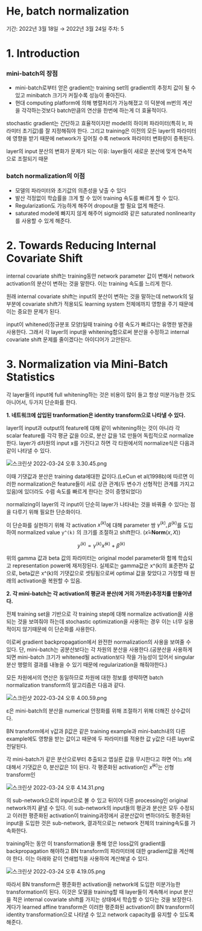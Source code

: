 # He, batch normalization

기간: 2022년 3월 18일 → 2022년 3월 24일
주차: 5

# 1. Introduction

### mini-batch의 장점

- mini-batch로부터 얻은 gradient는 training set의 gradient의 추정치 값이 될 수 있고 minibatch 크기가 커질수록 성능이 좋아진다.
- 현대 computing platform에 의해 병렬처리가 가능해졌고 이 덕분에 m번의 계산을 각각하는것보다 batch만큼의 연산을 한번에 하는게 더 효율적이다.

stochastic gradient는 간단하고 효율적이지만 model의 하이퍼 파라미터(특히 lr, 파라미터 초기값)를 잘 지정해줘야 한다. 그리고 training은 이전의 모든 layer의 파라미터에 영향을 받기 때문에 network가 깊어질 수록 network 파라미터 변화량이 증폭된다.

layer의 input 분산의 변화가 문제가 되는 이유: layer들이 새로운 분산에 맞게 연속적으로 조절되기 때문

### batch normalization의 이점

- 모델의 파라미터와 초기값의 의존성을 낮출 수 있다
- 발산 걱정없이 학습률을 크게 할 수 있어 training 속도를 빠르게 할 수 있다.
- Regularization도 가능하게 해주어 dropout을 할 필요 없게 해준다.
- saturated mode에 빠지지 않게 해주어 sigmoid와 같은 saturated nonlinearity를 사용할 수 있게 해준다.

# 2. Towards Reducing Internal Covariate Shift

internal covariate shift는 training동안 network parameter 값이 변해서 network activation의 분산이 변하는 것을 말한다. 이는 training 속도를 느리게 한다.

원래 internal covariate shift는 input의 분산이 변하는 것을 말하는데 network의 일부분에 covariate shift가 적용되도 learning system 전체에까지 영향을 주기 때문에 이는 중요한 문제가 된다. 

input이 whitened(정규분포 모양)일때 training 수렴 속도가 빠르다는 유명한 발견을 사용한다. 그래서 각 layer의 input을 whitening함으로써 분산을 수정하고 internal covariate shift 문제를 줄이겠다는 아이디어가 고안된다.

# 3. Normalization via Mini-Batch Statistics

각 layer들의 input에 full whitening하는 것은 비용이 많이 들고 항상 미분가능한 것도 아니어서, 두가지 단순화를 한다.

**1. 네트워크에 삽입된 tranformation은 identity transform으로 나타낼 수 있다.**

layer의 input과 output의 feature에 대해 같이 whitening하는 것이 아니라 각 scalar feature를 각각 평균 값을 0으로, 분산 값을 1로 만들어 독립적으로 normalize한다. layer가 d차원의 input x를 가진다고 하면 각 타원에서의 normalize식은 다음과 같이 나타낼 수 있다.

![스크린샷 2022-03-24 오후 3.30.45.png](He,%20batch%20%20a7a20/%E1%84%89%E1%85%B3%E1%84%8F%E1%85%B3%E1%84%85%E1%85%B5%E1%86%AB%E1%84%89%E1%85%A3%E1%86%BA_2022-03-24_%E1%84%8B%E1%85%A9%E1%84%92%E1%85%AE_3.30.45.png)

이때 기댓값과 분산은 training data에대한 값이다.(LeCun et al(1998b)에 따르면 이러한 normalization은 feature들이 서로 상관 관계(두 변수가 선형적인 관계를 가지고 있음)에 있더라도 수렴 속도를 빠르게 한다는 것이 증명되었다)

normalizing이 layer의 각 input이 단순히 layer가 나타내는 것을 바꿔줄 수 있다는 점을 다루기 위해 필요한 단순화이다.

이 단순화를 실현하기 위해 각 activation $x^{(k)}$에 대해 parameter 쌍 $γ^{(k)}, β^{(k)}$를 도입하여 normalized value `y^(k)` 의 크기를 조절하고 shift한다. ($x̂=$**Norm**$(x,X)$)

$$
y^{(k)}=γ^{(k)}x̂^{(k)}+β^{(k)}
$$

위의 gamma 값과 beta 값의 파라미터는 original model parameter와 함께 학습되고 representation power에 재저장된다. 실제로는 gamma값은 x^(k)의 표준편차 값으로, beta값은 x^(k)의 기댓값으로 셋팅됨으로써 optimal 값을 찾았다고 가정할 때 원래의 activation을 복원할 수 있음.

**2. 각 mini-batch는 각 activation의 평균과 분산(에 거의 가까운)추정치를 만들어낸다.**

전체 training set을 기반으로 각 training step에 대해 normalize activation을 사용되는 것을 보여줘야 하는데 stochastic optimization을 사용하는 경우 이는 너무 실용적이지 않기때문에 이 단순화를 사용한다. 

이로써 gradient backpropagation에서 완전한 normalization의 사용을 보여줄 수 있다. 단, mini-batch는 공분산보다는 각 차원의 분산을 사용한다.(공분산을 사용하게 되면 mini-batch 크기가 whitened될 activation보다 작을 가능성이 있어서 singular 분산 행렬의 결과를 내놓을 수 있기 때문에 regularization을 해줘야한다.)

모든 차원에서의 연산은 동일하므로 차원에 대한 정보를 생략하면 batch normalization transform의 알고리즘은 다음과 같다.

![스크린샷 2022-03-24 오후 4.00.59.png](He,%20batch%20%20a7a20/%E1%84%89%E1%85%B3%E1%84%8F%E1%85%B3%E1%84%85%E1%85%B5%E1%86%AB%E1%84%89%E1%85%A3%E1%86%BA_2022-03-24_%E1%84%8B%E1%85%A9%E1%84%92%E1%85%AE_4.00.59.png)

ε은 mini-batch의 분산을 numerical 안정화를 위해 조절하기 위해 더해진 상수값이다.

BN transform에서 γ값과 β값은 같은 training example과 mini-batch내의 다른 example에도 영향을 받는 값이고 때문에 두 파라미터를 적용한 값 y값은 다른 layer로 전달된다. 

각 mini-batch가 같은 분산으로부터 추출되고 엡실론 값을 무시한다고 하면 어느 $x̂$에 대해서 기댓값은 0, 분산값은 1이 된다. 각 평준화된 activation인 $x̂^{(k)}$는 선형 transform인 

![스크린샷 2022-03-24 오후 4.14.31.png](He,%20batch%20%20a7a20/%E1%84%89%E1%85%B3%E1%84%8F%E1%85%B3%E1%84%85%E1%85%B5%E1%86%AB%E1%84%89%E1%85%A3%E1%86%BA_2022-03-24_%E1%84%8B%E1%85%A9%E1%84%92%E1%85%AE_4.14.31.png)

의 sub-network으로의 input으로 볼 수 있고 뒤이어 다른 processing인 original network까지 끝낼 수 있다. 이 sub-network의 input들의 평균과 분산은 모두 수정되고 이러한 평준화된 activation이 training과정에서 공분산값이 변하더라도 평준화된 input을 도입한 것은 sub-network, 결과적으로는 network 전체의 training속도를 가속화한다.

training하는 동안 이 transformation을 통해 얻은 loss값의 gradient를 backpropagation 해야하고 BN transform의 파라미터에 대한 gradient값을 계산해야 한다. 이는 아래와 같이 연쇄법칙을 사용하여 계산해낼 수 있다.

![스크린샷 2022-03-24 오후 4.19.05.png](He,%20batch%20%20a7a20/%E1%84%89%E1%85%B3%E1%84%8F%E1%85%B3%E1%84%85%E1%85%B5%E1%86%AB%E1%84%89%E1%85%A3%E1%86%BA_2022-03-24_%E1%84%8B%E1%85%A9%E1%84%92%E1%85%AE_4.19.05.png)

따라서 BN transform은 평준화한 activation을 network에 도입한 미분가능한 transformation이 된다. 이것은 모델을 training할 때 layer들이 계속해서 input 분산을 적은 internal covariate shift를 가지는 상태에서 학습할 수 있다는 것을 보장한다. 게다가 learned affine transform은 이러한 평준화된 activation이 BN transform이 identity transformation으로 나타낼 수 있고 network capacity를 유지할 수 있도록 해준다.
